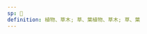 ```yaml
---
sp: 󱤗
definition: 植物、草木; 草、葉植物、草木; 草、葉
---
```

<!-- kasi is plants and mushrooms and stuff. it's the stuff you find growing outside; the grass, the flowers, the trees, the moss. -->